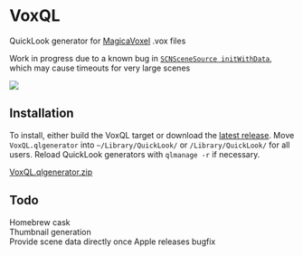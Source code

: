 # VoxQL
QuickLook generator for [MagicaVoxel](https://ephtracy.github.io) .vox files

Work in progress due to a known bug in [`SCNSceneSource initWithData`](https://developer.apple.com/library/prerelease/mac/documentation/SceneKit/Reference/SCNSceneSource_Class/index.html#//apple_ref/occ/instm/SCNSceneSource/initWithData:options:), which may cause timeouts for very large scenes

![](http://i.imgur.com/WNvUez3.gif)


## Installation
To install, either build the VoxQL target or download the [latest release](https://github.com/heptal/VoxQL/releases/download/0.1.0/VoxQL.qlgenerator.zip). Move `VoxQL.qlgenerator` into `~/Library/QuickLook/` or `/Library/QuickLook/` for all users. Reload QuickLook generators with `qlmanage -r` if necessary.

[VoxQL.qlgenerator.zip](https://github.com/heptal/VoxQL/releases/download/0.1.0/VoxQL.qlgenerator.zip)

## Todo
Homebrew cask  
Thumbnail generation  
Provide scene data directly once Apple releases bugfix
